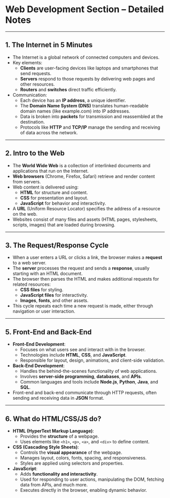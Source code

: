 # Web Development Section – Detailed Notes


---

## 1. The Internet in 5 Minutes

- The Internet is a global network of connected computers and devices.
- Key elements:
  - **Clients** are user-facing devices like laptops and smartphones that send requests.
  - **Servers** respond to those requests by delivering web pages and other resources.
  - **Routers** and **switches** direct traffic efficiently.
- Communication:
  - Each device has an **IP address**, a unique identifier.
  - The **Domain Name System (DNS)** translates human-readable domain names (like example.com) into IP addresses.
  - Data is broken into **packets** for transmission and reassembled at the destination.
  - Protocols like **HTTP** and **TCP/IP** manage the sending and receiving of data across the network.

---

## 2. Intro to the Web

- The **World Wide Web** is a collection of interlinked documents and applications that run on the Internet.
- **Web browsers** (Chrome, Firefox, Safari) retrieve and render content from servers.
- Web content is delivered using:
  - **HTML** for structure and content.
  - **CSS** for presentation and layout.
  - **JavaScript** for behavior and interactivity.
- A **URL** (Uniform Resource Locator) specifies the address of a resource on the web.
- Websites consist of many files and assets (HTML pages, stylesheets, scripts, images) that are loaded during browsing.

---

## 3. The Request/Response Cycle

- When a user enters a URL or clicks a link, the browser makes a **request** to a web server.
- The **server** processes the request and sends a **response**, usually starting with an HTML document.
- The browser then parses the HTML and makes additional requests for related resources:
  - **CSS files** for styling.
  - **JavaScript files** for interactivity.
  - **Images**, **fonts**, and other assets.
- This cycle repeats each time a new request is made, either through navigation or user interaction.

---

## 5. Front-End and Back-End

- **Front-End Development**:
  - Focuses on what users see and interact with in the browser.
  - Technologies include **HTML**, **CSS**, and **JavaScript**.
  - Responsible for layout, design, animations, and client-side validation.
- **Back-End Development**:
  - Handles the behind-the-scenes functionality of web applications.
  - Involves **server-side programming**, **databases**, and **APIs**.
  - Common languages and tools include **Node.js**, **Python**, **Java**, and **SQL**.
- Front-end and back-end communicate through HTTP requests, often sending and receiving data in **JSON** format.

---

## 6. What do HTML/CSS/JS do?

- **HTML (HyperText Markup Language)**:
  - Provides the **structure** of a webpage.
  - Uses elements like `<h1>`, `<p>`, `<a>`, and `<div>` to define content.
- **CSS (Cascading Style Sheets)**:
  - Controls the **visual appearance** of the webpage.
  - Manages layout, colors, fonts, spacing, and responsiveness.
  - Styles are applied using selectors and properties.
- **JavaScript**:
  - Adds **functionality and interactivity**.
  - Used for responding to user actions, manipulating the DOM, fetching data from APIs, and much more.
  - Executes directly in the browser, enabling dynamic behavior.
